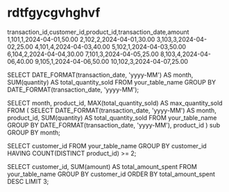 # rdtfgycgvhghvf
transaction_id,customer_id,product_id,transaction_date,amount
1,101,1,2024-04-01,50.00
2,102,2,2024-04-01,30.00
3,103,3,2024-04-02,25.00
4,101,4,2024-04-03,40.00
5,102,1,2024-04-03,50.00
6,104,2,2024-04-04,30.00
7,101,3,2024-04-05,25.00
8,103,4,2024-04-06,40.00
9,105,1,2024-04-06,50.00
10,102,3,2024-04-07,25.00

SELECT 
    DATE_FORMAT(transaction_date, 'yyyy-MM') AS month,
    SUM(quantity) AS total_quantity_sold
FROM 
    your_table_name
GROUP BY 
    DATE_FORMAT(transaction_date, 'yyyy-MM');


SELECT 
    month,
    product_id,
    MAX(total_quantity_sold) AS max_quantity_sold
FROM (
    SELECT 
        DATE_FORMAT(transaction_date, 'yyyy-MM') AS month,
        product_id,
        SUM(quantity) AS total_quantity_sold
    FROM 
        your_table_name
    GROUP BY 
        DATE_FORMAT(transaction_date, 'yyyy-MM'),
        product_id
) sub
GROUP BY 
    month;



SELECT 
    customer_id
FROM 
    your_table_name
GROUP BY 
    customer_id
HAVING 
    COUNT(DISTINCT product_id) >= 2;


SELECT 
    customer_id,
    SUM(amount) AS total_amount_spent
FROM 
    your_table_name
GROUP BY 
    customer_id
ORDER BY 
    total_amount_spent DESC
LIMIT 3;


